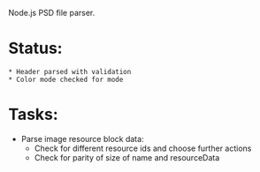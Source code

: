 Node.js PSD file parser.

# Status:
	* Header parsed with validation
	* Color mode checked for mode

# Tasks:
* Parse image resource block data:
    * Check for different resource ids and choose further actions
    * Check for parity of size of name and resourceData
